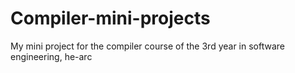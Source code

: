 # Compiler-mini-projects
My mini project for the compiler course of the 3rd year in software engineering, he-arc
